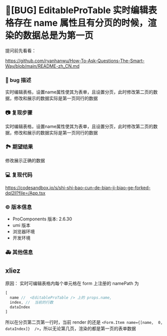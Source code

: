 # 🐛[BUG] EditableProTable 实时编辑表格存在 name 属性且有分页的时候，渲染的数据总是为第一页

提问前先看看：

https://github.com/ryanhanwu/How-To-Ask-Questions-The-Smart-Way/blob/main/README-zh_CN.md

### 🐛 bug 描述

实时编辑表格，设置name属性使其为表单，且设置分页，此时修改第二页的数据，修改和展示的数据实际是第一页同行的数据

<!--
详细地描述 bug，让大家都能理解
-->

### 📷 复现步骤

实时编辑表格，设置name属性使其为表单，且设置分页，此时修改第二页的数据，修改和展示的数据实际是第一页同行的数据

<!--
清晰描述复现步骤，让别人也能看到问题，如果可能，尽量提供可执行代码，
如：https://codesandbox.io/ 在此处创建一个 codesandbox，方便我们更快的排查和复现问题
-->

### 🏞 期望结果

修改展示正确的数据

<!--
描述你原本期望看到的结果
-->

### 💻 复现代码

https://codesandbox.io/s/shi-shi-bao-cun-de-bian-ji-biao-ge-forked-dql2ll?file=/App.tsx

<!--
提供可复现的代码，仓库，或线上示例
-->

### © 版本信息

- ProComponents 版本: 2.6.30
- umi 版本
- 浏览器环境
- 开发环境

### 🚑 其他信息

<!--
如截图等其他信息可以贴在这里
-->

## xliez

原因：
实时可编辑表格内每个单元格在 form 上注册的 namePath 为

```js
[
  name //  <EditableProTable /> 上的 props.name,
  index, //  当前的行数
  dataIndex
]
```

所以在分页第二页第一行时，当前 render 的还是 `<Form.Item name={[name,  0, dataIndex]}  />`，所以无论第几页，渲染的都是第一页的表单数据
